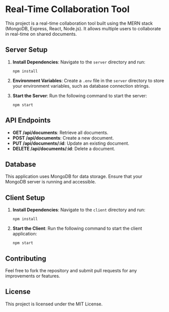 # Real-Time Collaboration Tool

This project is a real-time collaboration tool built using the MERN stack (MongoDB, Express, React, Node.js). It allows multiple users to collaborate in real-time on shared documents.

## Server Setup

1. **Install Dependencies**: Navigate to the `server` directory and run:
   ```
   npm install
   ```

2. **Environment Variables**: Create a `.env` file in the `server` directory to store your environment variables, such as database connection strings.

3. **Start the Server**: Run the following command to start the server:
   ```
   npm start
   ```

## API Endpoints

- **GET /api/documents**: Retrieve all documents.
- **POST /api/documents**: Create a new document.
- **PUT /api/documents/:id**: Update an existing document.
- **DELETE /api/documents/:id**: Delete a document.

## Database

This application uses MongoDB for data storage. Ensure that your MongoDB server is running and accessible.

## Client Setup

1. **Install Dependencies**: Navigate to the `client` directory and run:
   ```
   npm install
   ```

2. **Start the Client**: Run the following command to start the client application:
   ```
   npm start
   ```

## Contributing

Feel free to fork the repository and submit pull requests for any improvements or features.

## License

This project is licensed under the MIT License.